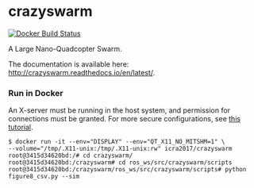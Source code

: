 # crazyswarm

[![Docker Build Status](https://img.shields.io/docker/build/icra2017/crazyswarm.svg)](https://hub.docker.com/r/icra2017/crazyswarm/)

A Large Nano-Quadcopter Swarm.

The documentation is available here: http://crazyswarm.readthedocs.io/en/latest/.

### Run in Docker
An X-server must be running in the host system, and permission for connections must be granted. 
For more secure configurations, see [this tutorial](http://wiki.ros.org/docker/Tutorials/GUI#Using_X_server).

```
$ docker run -it --env="DISPLAY" --env="QT_X11_NO_MITSHM=1" \
--volume="/tmp/.X11-unix:/tmp/.X11-unix:rw" icra2017/crazyswarm
root@3415d34620bd:/# cd crazyswarm/
root@3415d34620bd:/crazyswarm# cd ros_ws/src/crazyswarm/scripts
root@3415d34620bd:/crazyswarm/ros_ws/src/crazyswarm/scripts# python figure8_csv.py --sim
```
